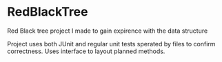 # RedBlackTree
Red Black tree project I made to gain expirence with the data structure

Project uses both JUnit and regular unit tests sperated by files to confirm correctness.
Uses interface to layout planned methods.
